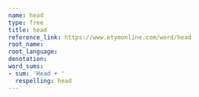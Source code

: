 ```yaml
---
name: head
type: free
title: head
reference_link: https://www.etymonline.com/word/head
root_name: 
root_language: 
denotation: 
word_sums:
- sum: 'Head + '
  respelling: head
---
```

